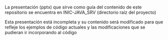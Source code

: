 La presentación (pptx) que sirve como guía del contenido de este repositorio se encuentra en INIC-JAVA_SRV (directorio raíz del proyecto)

Esta presentación está incompleta y su contenido será modificado para que refleje los ejemplos de código actuales y las modificaciones que se pudieran ir incorporando al código
